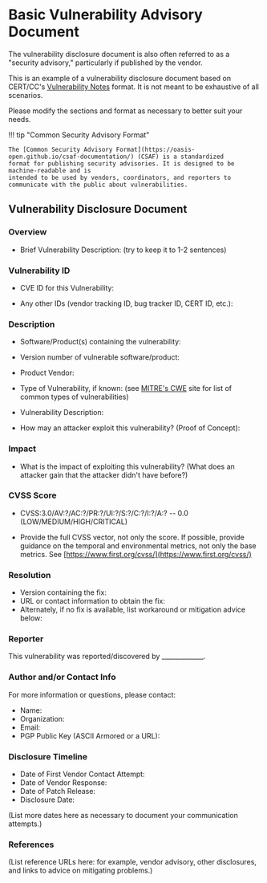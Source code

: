 # Basic Vulnerability Advisory Document

The vulnerability disclosure document is also often referred to as a
"security advisory," particularly if published by the vendor.

This is an example of a vulnerability disclosure document based on
CERT/CC's [Vulnerability Notes](https://www.kb.cert.org/vuls/) format. 
It is not meant to be exhaustive of all scenarios.

Please modify the sections and format as necessary to better suit your
needs.

!!! tip "Common Security Advisory Format"

    The [Common Security Advisory Format](https://oasis-open.github.io/csaf-documentation/) (CSAF) is a standardized 
    format for publishing security advisories. It is designed to be machine-readable and is
    intended to be used by vendors, coordinators, and reporters to communicate with the public about vulnerabilities.

## Vulnerability Disclosure Document

### Overview

- Brief Vulnerability Description: (try to keep it to 1-2 sentences)

### Vulnerability ID

- CVE ID for this Vulnerability:

- Any other IDs (vendor tracking ID, bug tracker ID, CERT ID, etc.):

### Description

- Software/Product(s) containing the vulnerability:

- Version number of vulnerable software/product:

- Product Vendor:

- Type of Vulnerability, if known: (see [MITRE's
    CWE](https://cwe.mitre.org/) site for
    list of common types of vulnerabilities)

- Vulnerability Description:

- How may an attacker exploit this vulnerability? (Proof of Concept):

### Impact

- What is the impact of exploiting this vulnerability? (What does an
    attacker gain that the attacker didn't have before?)

### CVSS Score

- CVSS:3.0/AV:?/AC:?/PR:?/UI:?/S:?/C:?/I:?/A:? -- 0.0
    (LOW/MEDIUM/HIGH/CRITICAL)

- Provide the full CVSS vector, not only the score. If possible,
    provide guidance on the temporal and environmental metrics, not only
    the base metrics. See
    [https://www.first.org/cvss/](https://www.first.org/cvss/)

### Resolution

- Version containing the fix:
- URL or contact information to obtain the fix:
- Alternately, if no fix is available, list workaround or mitigation
    advice below:

### Reporter

This vulnerability was reported/discovered by
\_\_\_\_\_\_\_\_\_\_\_\_\_.

### Author and/or Contact Info

For more information or questions, please contact:

- Name:
- Organization:
- Email:
- PGP Public Key (ASCII Armored or a URL):

### Disclosure Timeline

- Date of First Vendor Contact Attempt:
- Date of Vendor Response:
- Date of Patch Release:
- Disclosure Date:

(List more dates here as necessary to document your communication
attempts.)

### References

(List reference URLs here: for example, vendor advisory, other
disclosures, and links to advice on mitigating problems.)

